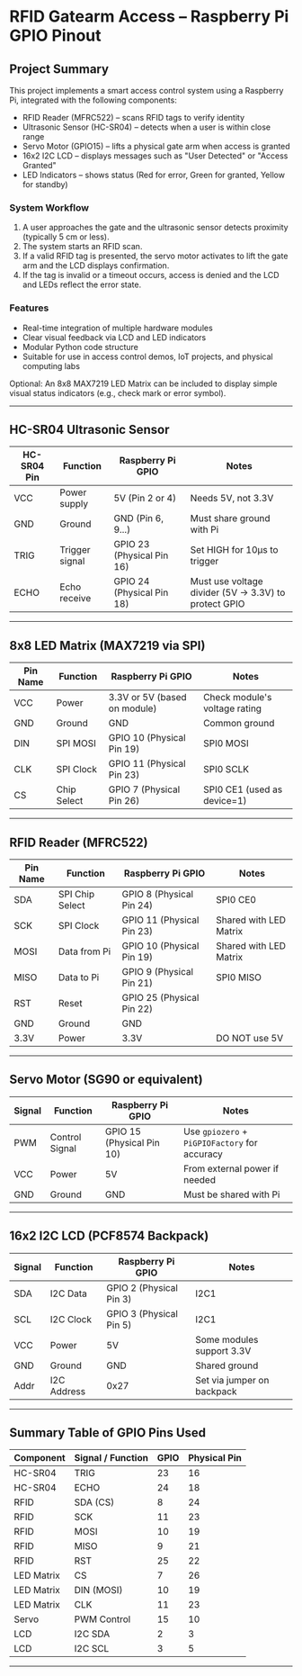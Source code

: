 # RFID Gatearm Access – Raspberry Pi GPIO Pinout

## Project Summary

This project implements a smart access control system using a Raspberry Pi, integrated with the following components:

- RFID Reader (MFRC522) – scans RFID tags to verify identity
- Ultrasonic Sensor (HC-SR04) – detects when a user is within close range
- Servo Motor (GPIO15) – lifts a physical gate arm when access is granted
- 16x2 I2C LCD – displays messages such as "User Detected" or "Access Granted"
- LED Indicators – shows status (Red for error, Green for granted, Yellow for standby)

### System Workflow

1. A user approaches the gate and the ultrasonic sensor detects proximity (typically 5 cm or less).
2. The system starts an RFID scan.
3. If a valid RFID tag is presented, the servo motor activates to lift the gate arm and the LCD displays confirmation.
4. If the tag is invalid or a timeout occurs, access is denied and the LCD and LEDs reflect the error state.

### Features

- Real-time integration of multiple hardware modules
- Clear visual feedback via LCD and LED indicators
- Modular Python code structure
- Suitable for use in access control demos, IoT projects, and physical computing labs

Optional: An 8x8 MAX7219 LED Matrix can be included to display simple visual status indicators (e.g., check mark or error symbol).

---

## HC-SR04 Ultrasonic Sensor

| HC-SR04 Pin | Function        | Raspberry Pi GPIO             | Notes                                                  |
|-------------|------------------|-------------------------------|--------------------------------------------------------|
| VCC         | Power supply     | 5V (Pin 2 or 4)               | Needs 5V, not 3.3V                                     |
| GND         | Ground           | GND (Pin 6, 9...)             | Must share ground with Pi                              |
| TRIG        | Trigger signal   | GPIO 23 (Physical Pin 16)     | Set HIGH for 10µs to trigger                           |
| ECHO        | Echo receive     | GPIO 24 (Physical Pin 18)     | Must use voltage divider (5V → 3.3V) to protect GPIO   |

---

## 8x8 LED Matrix (MAX7219 via SPI)

| Pin Name | Function      | Raspberry Pi GPIO            | Notes                            |
|----------|---------------|-------------------------------|----------------------------------|
| VCC      | Power         | 3.3V or 5V (based on module) | Check module's voltage rating    |
| GND      | Ground        | GND                          | Common ground                    |
| DIN      | SPI MOSI      | GPIO 10 (Physical Pin 19)    | SPI0 MOSI                        |
| CLK      | SPI Clock     | GPIO 11 (Physical Pin 23)    | SPI0 SCLK                        |
| CS       | Chip Select   | GPIO 7  (Physical Pin 26)    | SPI0 CE1 (used as device=1)      |

---

## RFID Reader (MFRC522)

| Pin Name | Function            | Raspberry Pi GPIO             | Notes                           |
|----------|---------------------|-------------------------------|---------------------------------|
| SDA      | SPI Chip Select     | GPIO 8  (Physical Pin 24)     | SPI0 CE0                        |
| SCK      | SPI Clock           | GPIO 11 (Physical Pin 23)     | Shared with LED Matrix         |
| MOSI     | Data from Pi        | GPIO 10 (Physical Pin 19)     | Shared with LED Matrix         |
| MISO     | Data to Pi          | GPIO 9  (Physical Pin 21)     | SPI0 MISO                       |
| RST      | Reset               | GPIO 25 (Physical Pin 22)     |                                 |
| GND      | Ground              | GND                           |                                 |
| 3.3V     | Power               | 3.3V                          | DO NOT use 5V                  |

---

## Servo Motor (SG90 or equivalent)

| Signal | Function         | Raspberry Pi GPIO             | Notes                                         |
|--------|------------------|-------------------------------|-----------------------------------------------|
| PWM    | Control Signal   | GPIO 15 (Physical Pin 10)     | Use `gpiozero` + `PiGPIOFactory` for accuracy |
| VCC    | Power            | 5V                            | From external power if needed                 |
| GND    | Ground           | GND                           | Must be shared with Pi                        |

---

## 16x2 I2C LCD (PCF8574 Backpack)

| Signal | Function        | Raspberry Pi GPIO             | Notes                            |
|--------|------------------|-------------------------------|----------------------------------|
| SDA    | I2C Data         | GPIO 2 (Physical Pin 3)       | I2C1                             |
| SCL    | I2C Clock        | GPIO 3 (Physical Pin 5)       | I2C1                             |
| VCC    | Power            | 5V                            | Some modules support 3.3V       |
| GND    | Ground           | GND                           | Shared ground                    |
| Addr   | I2C Address      | 0x27                          | Set via jumper on backpack       |

---

## Summary Table of GPIO Pins Used

| Component     | Signal / Function   | GPIO | Physical Pin |
|---------------|---------------------|------|--------------|
| HC-SR04       | TRIG                | 23   | 16           |
| HC-SR04       | ECHO                | 24   | 18           |
| RFID          | SDA (CS)            | 8    | 24           |
| RFID          | SCK                 | 11   | 23           |
| RFID          | MOSI                | 10   | 19           |
| RFID          | MISO                | 9    | 21           |
| RFID          | RST                 | 25   | 22           |
| LED Matrix    | CS                  | 7    | 26           |
| LED Matrix    | DIN (MOSI)          | 10   | 19           |
| LED Matrix    | CLK                 | 11   | 23           |
| Servo         | PWM Control         | 15   | 10           |
| LCD           | I2C SDA             | 2    | 3            |
| LCD           | I2C SCL             | 3    | 5            |

---
